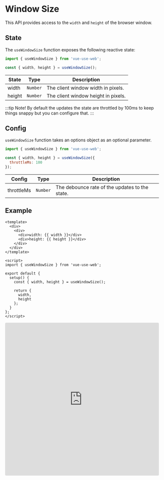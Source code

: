 # Window Size

This API provides access to the `width` and `height` of the browser window.

## State

The `useWindowSize` function exposes the following reactive state:

```js
import { useWindowSize } from 'vue-use-web';

const { width, height } = useWindowSize();
```

| State  | Type     | Description                         |
| ------ | -------- | ----------------------------------- |
| width  | `Number` | The client window width in pixels.  |
| height | `Number` | The client window height in pixels. |

:::tip Note!
By default the updates the state are throttled by 100ms to keep things snappy but you can configure that.
:::

## Config

`useWindowSize` function takes an options object as an optional parameter.

```js
import { useWindowSize } from 'vue-use-web';

const { width, height } = useWindowSize({
  throttleMs: 100
});
```

| Config     | Type     | Description                                    |
| ---------- | -------- | ---------------------------------------------- |
| throttleMs | `Number` | The debounce rate of the updates to the state. |

## Example

```vue
<template>
  <div>
    <div>
      <div>width: {{ width }}</div>
      <div>height: {{ height }}</div>
    </div>
  </div>
</template>

<script>
import { useWindowSize } from 'vue-use-web';

export default {
  setup() {
    const { width, height } = useWindowSize();

    return {
      width,
      height
    };
  }
};
</script>
```

<iframe src="https://codesandbox.io/embed/vue-use-web-use-scroll-position-3orjx?fontsize=14&module=%2Fsrc%2FApp.vue" title="vue-use-web: use window size" allow="geolocation; microphone; camera; midi; vr; accelerometer; gyroscope; payment; ambient-light-sensor; encrypted-media; usb" style="width:100%; height:500px; border:0; border-radius: 4px; overflow:hidden;" sandbox="allow-modals allow-forms allow-popups allow-scripts allow-same-origin"></iframe>
